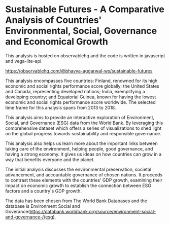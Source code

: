# Sustainable Futures - A Comparative Analysis of Countries' Environmental, Social, Governance and Economical Growth

This analysis is hosted on observablehq and the code is written in javascript and vega-lite-api.

https://observablehq.com/@bhavya-aggarwal-ws/sustainable-futures

This analysis encompasses five countries: Finland, renowned for its high economic and social rights performance score globally; the United States and Canada, representing developed nations; India, exemplifying a developing country; and Equatorial Guinea, known for having the lowest economic and social rights performance score worldwide. The selected time frame for this analysis spans from 2013 to 2018.

This analysis aims to provide an interactive exploration of Environment, Social, and Governance (ESG) data from the World Bank. By leveraging this comprehensive dataset which offers a series of visualizations to shed light on the global progress towards sustainability and responsible governance.

This analysis also helps us learn more about the important links between taking care of the environment, helping people, good governance, and having a strong economy. It gives us ideas on how countries can grow in a way that benefits everyone and the planet.

The initial analysis discusses the environmental preservation, societal advancement, and accountable governance of chosen nations. It proceeds to contrast these elements with the countries' GDP growth, examining their impact on economic growth to establish the connection between ESG factors and a country's GDP growth.

The data has been chosen from The World Bank Databases and the database is Environment Social and Goverance(https://databank.worldbank.org/source/environment-social-and-governance-/(esg).
